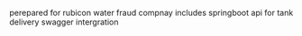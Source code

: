 perepared for rubicon water fraud compnay 
includes 
springboot api for tank delivery
swagger intergration
